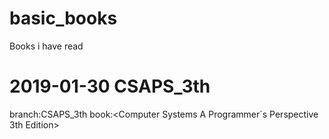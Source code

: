# basic_books
Books i have read

# 2019-01-30 CSAPS_3th
branch:CSAPS_3th
book:<Computer Systems A Programmer`s Perspective 3th Edition>
